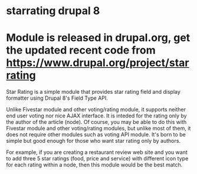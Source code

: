 # starrating drupal 8

# Module is released in drupal.org, get the updated recent code from https://www.drupal.org/project/starrating

Star Rating is a simple module that provides star rating field and display formatter using Drupal 8's Field Type API.

Unlike Fivestar module and other voting/rating module, it supports neither end user voting nor nice AJAX interface. It is inteded for the rating only by the author of the article (node). Of course, you may be able to do this with Fivestar module and other voting/rating modules, but unlike most of them, it does not require other modules such as voting API module. It's born to be simple but good enough for those who want star rating only by authors.

For example, if you are creating a restaurant review web site and you want to add three 5 star ratings (food, price and service) with different icon type for each rating within a node, then this module would be the best match.

